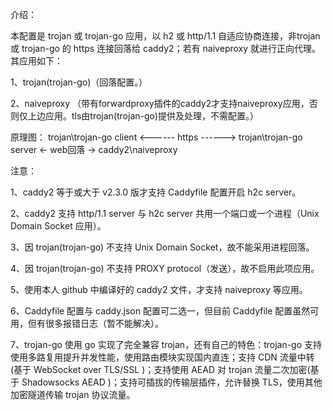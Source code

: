 介绍：

本配置是 trojan 或 trojan-go 应用，以 h2 或 http/1.1 自适应协商连接，非trojan 或 trojan-go 的 https 连接回落给 caddy2；若有 naiveproxy 就进行正向代理。其应用如下：

1、trojan(trojan-go)（回落配置。）

2、naiveproxy （带有forwardproxy插件的caddy2才支持naiveproxy应用，否则仅上边应用。tls由trojan(trojan-go)提供及处理，不需配置。）

原理图： trojan\trojan-go client <------ https ------> trojan\trojan-go server <- web回落 -> caddy2\naiveproxy

注意：

1、caddy2 等于或大于 v2.3.0 版才支持 Caddyfile 配置开启 h2c server。

2、caddy2 支持 http/1.1 server 与 h2c server 共用一个端口或一个进程（Unix Domain Socket 应用）。

3、因 trojan(trojan-go) 不支持 Unix Domain Socket，故不能采用进程回落。

4、因 trojan(trojan-go) 不支持 PROXY protocol（发送），故不启用此项应用。

5、使用本人 github 中编译好的 caddy2 文件，才支持 naiveproxy 等应用。

6、Caddyfile 配置与 caddy.json 配置可二选一，但目前 Caddyfile 配置虽然可用，但有很多报错日志（暂不能解决）。

7、trojan-go 使用 go 实现了完全兼容 trojan，还有自己的特色：trojan-go 支持使用多路复用提升并发性能，使用路由模块实现国内直连；支持 CDN 流量中转(基于 WebSocket over TLS/SSL )；支持使用 AEAD 对 trojan 流量二次加密(基于 Shadowsocks AEAD )；支持可插拔的传输层插件，允许替换 TLS，使用其他加密隧道传输 trojan 协议流量。
